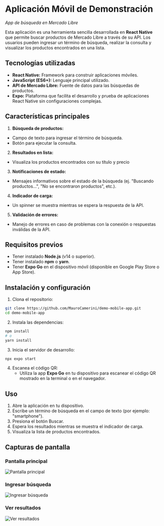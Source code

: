 # Aplicación Móvil de Demonstración
*App de búsqueda en Mercado Libre*

Esta aplicación es una herramienta sencilla desarrollada en **React Native** que permite buscar productos de Mercado Libre a través de su API. Los usuarios pueden ingresar un término de búsqueda, realizar la consulta y visualizar los productos encontrados en una lista.

## Tecnologías utilizadas
- **React Native:** Framework para construir aplicaciones móviles.
- **JavaScript (ES6+):** Lenguaje principal utilizado.
- **API de Mercado Libre:** Fuente de datos para las búsquedas de productos.
- **Expo:** Plataforma que facilita el desarrollo y prueba de aplicaciones React Native sin configuraciones complejas.

## Características principales
1. **Búsqueda de productos:**
  - Campo de texto para ingresar el término de búsqueda.
  - Botón para ejecutar la consulta.
2. **Resultados en lista:**
  - Visualiza los productos encontrados con su título y precio
3. **Notificaciones de estado:**
  - Mensajes informativos sobre el estado de la búsqueda (ej. "Buscando productos...", "No se encontraron productos", etc.).
4. **Indicador de carga:**
  - Un spinner se muestra mientras se espera la respuesta de la API.
5. **Validación de errores:**
  - Manejo de errores en caso de problemas con la conexión o respuestas inválidas de la API.

## Requisitos previos
- Tener instalado **Node.js** (v14 o superior).
- Tener instalado **npm** o **yarn**.
- Tener **Expo Go** en el dispositivo móvil (disponible en Google Play Store o App Store).

## Instalación y configuración
1. Clona el repositorio:
```bash
git clone https://github.com/MauroCamerini/demo-mobile-app.git
cd demo-mobile-app
```
2. Instala las dependencias:
```bash
npm install
# o
yarn install
```
3. Inicia el servidor de desarrollo:
```bash
npx expo start
```
4. Escanea el código QR:
	- Utiliza la app **Expo Go** en tu dispositivo para escanear el código QR mostrado en la terminal o en el navegador.

## Uso

1. Abre la aplicación en tu dispositivo.
2. Escribe un término de búsqueda en el campo de texto (por ejemplo: "smartphone").
3. Presiona el botón Buscar.
4. Espera los resultados mientras se muestra el indicador de carga.
5. Visualiza la lista de productos encontrados.

## Capturas de pantalla

### Pantalla principal
![Pantalla principal](screenshots/home.png "Pantalla principal")

### Ingresar búsqueda
![Ingresar búsqueda](screenshots/search.png "Ingresar búsqueda")

### Ver resultados
![Ver resultados](screenshots/results.png "Ver resultados")